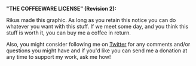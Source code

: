 **"THE COFFEEWARE LICENSE" (Revision 2):**

Rikus made this graphic. As long as you retain this notice you
can do whatever you want with this stuff. If we meet some day, and you think 
this stuff is worth it, you can buy me a coffee in return. 

Also, you might consider following me on [Twitter][1] for any comments and/or 
questions you might have and if you'd like you can send me a donation 
at any time to support my work, ask me how!


  [1]: https://twitter.com/inforikus
